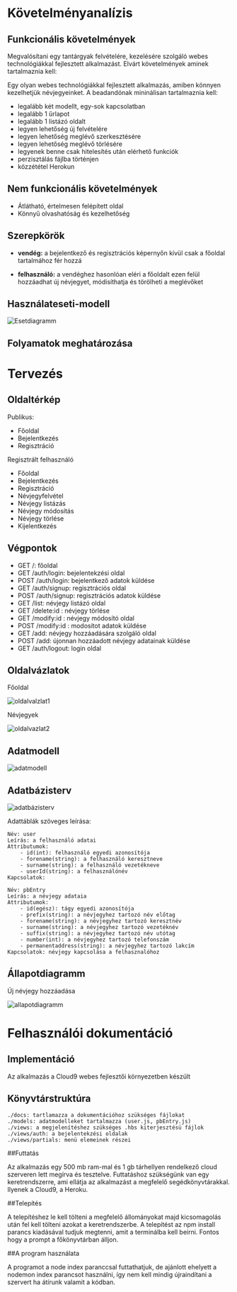 # Követelményanalízis

## Funkcionális követelmények

Megvalósítani egy tantárgyak felvételére, kezelésére szolgáló webes
technológiákkal fejlesztett alkalmazást. Elvárt követelmények aminek
tartalmaznia kell:

Egy olyan webes technológiákkal fejlesztett alkalmazás, amiben
könnyen kezelhetjük névjegyeinket. A beadandónak mininálisan tartalmaznia kell:

* legalább két modellt, egy-sok kapcsolatban
* legalább 1 űrlapot
* legalább 1 listázó oldalt
* legyen lehetőség új felvételére
* legyen lehetőség meglévő szerkesztésére
* legyen lehetőség meglévő törlésére
* legyenek benne csak hitelesítés után elérhető funkciók
* perzisztálás fájlba történjen
* közzététel Herokun

## Nem funkcionális követelmények

* Átlátható, értelmesen felépített oldal
* Könnyű olvashatóság és kezelhetőség

## Szerepkörök

* __vendég:__ a bejelentkező és regisztrációs képernyőn kívül
csak a főoldal tartalmához fér hozzá

* __felhasználó:__ a vendéghez hasonlóan eléri a főoldalt ezen felül 
hozzáadhat új névjegyet, módisíthatja és törölheti a meglévőket

## Használateseti-modell

![Esetdiagramm](docs/img/hasznalateset.png)

## Folyamatok meghatározása

# Tervezés

## Oldaltérkép

Publikus:

- Főoldal
- Bejelentkezés
- Regisztráció

Regisztrált felhasználó

- Főoldal
- Bejelentkezés
- Regisztráció
- Névjegyfelvétel
- Névjegy listázás
- Névjegy módosítás
- Névjegy törlése
- Kijelentkezés

## Végpontok

* GET /: főoldal
* GET /auth/login: bejelentekzési oldal
* POST /auth/login: bejelentkező adatok küldése
* GET /auth/signup: regisztrációs oldal
* POST /auth/signup: regisztrációs adatok küldése
* GET /list: névjegy listázó oldal
* GET /delete:id : névjegy törlése
* GET /modify:id : névjegy módosító oldal
* POST /modify:id : modosítot adatok küldése
* GET /add: névjegy hozzáadására szolgáló oldal
* POST /add: újonnan hozzáadott névjegy adatainak küldése
* GET /auth/logout: login oldal

## Oldalvázlatok

Főoldal

![oldalvalzlat1](docs/img/info.jpg)

Névjegyek

![oldalvazlat2](docs/img/contacts.jpg)

## Adatmodell

![adatmodell](docs/img/data.png)

## Adatbázisterv

![adatbázisterv](docs/img/database.png)

Adattáblák szöveges leírása:

    Név: user
    Leírás: a felhasználó adatai
    Attributumok:
        - id(int): felhasználó egyedi azonosítója
        - forename(string): a felhasználó keresztneve
        - surname(string): a felhasználó vezetékneve
        - userId(string): a felhasználónév
    Kapcsolatok:
    
    Név: pbEntry
    Leírás: a névjegy adataia
    Attributumok:
        - id(egész): tágy egyedi azonosítója
        - prefix(string): a névjegyhez tartozó név előtag
        - forename(string): a névjegyhez tartozó keresztnév
        - surname(string): a névjegyhez tartozó vezetéknév
        - suffix(string): a névjegyhez tartozó név utótag
        - number(int): a névjegyhez tartozó telefonszám
        - permanentaddress(string): a névjegyhez tartozó lakcím
    Kapcsolatok: névjegy kapcsolása a felhasznalóhoz

## Állapotdiagramm

Új névjegy hozzáadása

![allapotdiagramm](docs/img/flow.png)

# Felhasználói dokumentáció

## Implementáció

Az alkalmazás a Cloud9 webes fejlesztői környezetben készült

## Könyvtárstruktúra
    
    ./docs: tartlamazza a dokumentációhoz szükséges fájlokat
    ./models: adatmodelleket tartalmazza (user.js, pbEntry.js)
    ./views: a megjelenítéshez szükséges .hbs kiterjesztésü fájlok
    ./views/auth: a bejelentekzési oldalak
    ./views/partials: menü elemeinek részei
    
##Futtatás

Az alkalmazás egy 500 mb ram-mal és 1 gb tárhellyen rendelkező cloud szerveren lett megírva és tesztelve.
Futtatáshoz szükségünk van egy keretrendszerre, ami ellátja az alkalmazást a megfelelő segédkönyvtárakkal. Ilyenek a Cloud9, a Heroku.

##Telepítés

A telepítéshez le kell tölteni a megfelelő állományokat majd kicsomagolás után fel kell tölteni azokat a keretrendszerbe. A telepítést az npm install parancs kiadásával tudjuk megtenni, amit a terminálba kell beírni.
Fontos hogy a prompt a főkönyvtárban álljon.

##A program használata

A programot a node index paranccsal futtathatjuk, de ajánlott ehelyett a nodemon index parancsot használni, így nem kell mindig újraindítani a szervert ha átírunk valamit a kódban.
    
    
    
    
    
    
    











